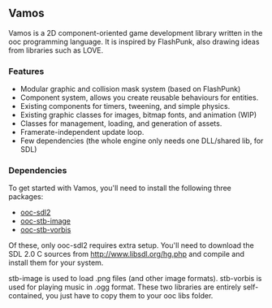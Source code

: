 Vamos
-----

Vamos is a 2D component-oriented game development library written in the ooc
programming language. It is inspired by FlashPunk, also drawing ideas from
libraries such as LOVE.

### Features
+ Modular graphic and collision mask system (based on FlashPunk)
+ Component system, allows you create reusable behaviours for entities.
+ Existing components for timers, tweening, and simple physics.
+ Existing graphic classes for images, bitmap fonts, and animation (WIP)
+ Classes for  management, loading, and generation of assets.
+ Framerate-independent update loop.
+ Few dependencies (the whole engine only needs one DLL/shared lib, for SDL)

### Dependencies
To get started with Vamos, you'll need to install the following three packages:
+ [ooc-sdl2](https://github.com/geckojsc/ooc-sdl2)
+ [ooc-stb-image](https://github.com/nddrylliog/ooc-stb-image)
+ [ooc-stb-vorbis](https://github.com/geckojsc/ooc-stb-vorbis)

Of these, only ooc-sdl2 requires extra setup. You'll need to download the
SDL 2.0 C sources from http://www.libsdl.org/hg.php and compile and install
them for your system.

stb-image is used to load .png files (and other image formats). stb-vorbis is
used for playing music in .ogg format. These two libraries are entirely
self-contained, you just have to copy them to your ooc libs folder.
